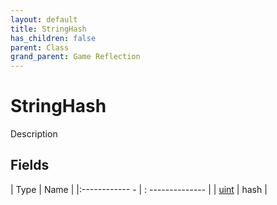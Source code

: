 ```yaml
---
layout: default
title: StringHash
has_children: false
parent: Class
grand_parent: Game Reflection
---
```

# StringHash
Description 

## Fields
| Type | Name |
|:------------ - | : -------------- |
| [uint](game-reflection/components/uint.md) | hash |
